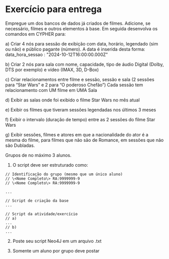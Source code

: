 # Exercício para entrega

Empregue um dos bancos de dados já criados de filmes. Adicione, se necessário, filmes e outros elementos à base. Em seguida desenvolva os comandos em CYPHER para:

a) Criar 4 nós para sessão de exibição com data, horário, legendado (sim ou não) e público
pagante (número). A data é inserida desta forma: data_hora_sessao : "2024-10-12T16:00:00.000Z"

b) Criar 2 nós para sala com nome, capacidade, tipo de áudio Digital (Dolby, DTS por exemplo) e vídeo (IMAX, 3D, D-Box) 

c) Criar relacionamentos entre filme e sessão, sessão e sala (2 sessões para “Star Wars” e 2 para
“O poderoso Chefão”)
Cada sessão tem relacionamento com UM filme em UMA Sala

d) Exibir as salas onde foi exibido o filme Star Wars no mês atual

e) Exibir os filmes que tiveram sessões legendadas nos últimos 3 meses

f) Exibir o intervalo (duração de tempo) entre as 2 sessões do filme Star Wars

g) Exibir sessões, filmes e atores em que a nacionalidade do ator é a mesma do filme, para
filmes que não são de Romance, em sessões que não são Dubladas.


Grupos de no máximo 3 alunos.

1. O script deve ser estruturado como:

```
// Identificação do grupo (mesmo que um único aluno)
// \<Nome Completo\> RA:9999999-9
// \<Nome Completo\> RA:9999999-9 

...

// Script de criação da base
...

// Script da atividade/exercício
// a)
...
// b)
...
```

2. Poste seu script Neo4J em um arquivo .txt

3. Somente um aluno por grupo deve postar


